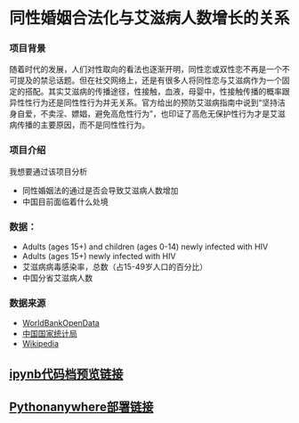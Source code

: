 # 同性婚姻合法化与艾滋病人数增长的关系
### 项目背景
随着时代的发展，人们对性取向的看法也逐渐开明，同性恋或双性恋不再是一个不可提及的禁忌话题。但在社交网络上，还是有很多人将同性恋与艾滋病作为一个固定的搭配。其实艾滋病的传播途径，性接触，血液，母婴中，性接触传播的概率跟异性性行为还是同性性行为并无关系。官方给出的预防艾滋病指南中说到“坚持洁身自爱，不卖淫、嫖娼，避免高危性行为”，也印证了高危无保护性行为才是艾滋病传播的主要原因，而不是同性性行为。

### 项目介绍
我想要通过该项目分析
* 同性婚姻法的通过是否会导致艾滋病人数增加
* 中国目前面临着什么处境

### 数据：
* Adults (ages 15+) and children (ages 0-14) newly infected with HIV
* Adults (ages 15+) newly infected with HIV
* 艾滋病病毒感染率，总数（占15-49岁人口的百分比）
* 中国分省艾滋病人数 

### 数据来源
* [WorldBankOpenData](https://data.worldbank.org/)
* [中国国家统计局](http://data.stats.gov.cn/)
* [Wikipedia](Wikipedia.org)

## [ipynb代码档预览链接](http://nfunm078.gitee.io/aids_final_pages/)
## [Pythonanywhere部署链接](http://juin1999.pythonanywhere.com/)
